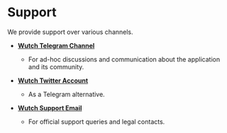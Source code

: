 # Support

We provide support over various channels.

- **[Wutch Telegram Channel](https://t.me/wutch_discussions)**
  - For ad-hoc discussions and communication about the application and its community.

- **[Wutch Twitter Account](https://twitter.com/wutch_net)**
  - As a Telegram alternative.

- **[Wutch Support Email](mailto:support@wutch.net)**
  - For official support queries and legal contacts.


